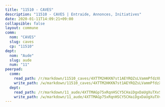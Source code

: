 ```yaml
---
title: "11510 - CAVES"
description: "11510 - CAVES | Entraide, Annonces, Initiatives"
date: 2020-01-11T14:09:21+09:00
collapsible: false
layout: commune
comm:
  nom: "CAVES"
  slug: caves
  cp: "11510"
dept:
  nom: "Aude"
  slug: aude
  num: "11"
peerpad:
  comm:
    read_path: /r/markdown/11510_caves/4XTTM2HKKN7st1AEYRQZsLVammPfdzXUQVL5zomxVnmZN3Kdx
    write_path: /w/markdown/11510_caves/4XTTM2HKKN7st1AEYRQZsLVammPfdzXUQVL5zomxVnmZN3Kdx-K3TgUZQMT4MywGZ65XH7JCTc2YAGa3XPcjSzeJX3cJ2X6k8ayRKDdg6ko654a2yKA6UZez3dhfCczAdmb1S49FrJKJMY254rAZnrWRVcMaAMrRF4ftZmeDF7yDWiokucJo9Qyg6z
  dept:
    read_path: /r/markdown/11_aude/4XTTMAGp75xRqnHSCY5CHaiDgxDaUgXuTXvSZDHnY1JdjJiUk
    write_path: /w/markdown/11_aude/4XTTMAGp75xRqnHSCY5CHaiDgxDaUgXuTXvSZDHnY1JdjJiUk-K3TgUenjCPDfs1W21bst2JvrPDW324QBfMvPid11puzXxXGQEeNw9p4QtfnUhSn4LYSwR6UDBQmdr3wFq2CDRGqNz2QynSm58zgCpz2PKP6Y24UTpxW22MudfeZ339ZPKnHm6XTr
---
```


